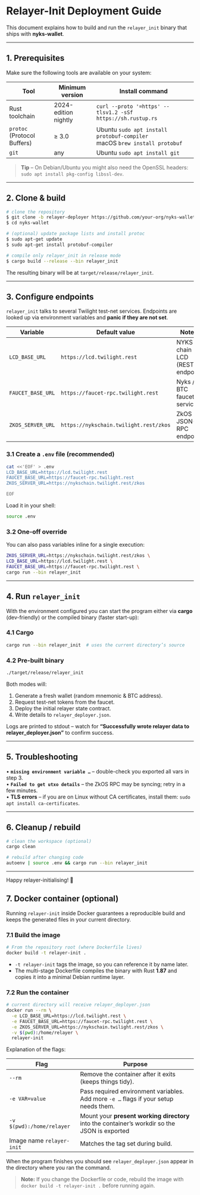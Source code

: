 # Relayer-Init Deployment Guide

This document explains how to build and run the `relayer_init` binary that ships with **nyks-wallet**.

---

## 1. Prerequisites

Make sure the following tools are available on your system:

| Tool                        | Minimum version      | Install command                                                               |
| --------------------------- | -------------------- | ----------------------------------------------------------------------------- |
| Rust toolchain              | 2024-edition nightly | `curl --proto '=https' --tlsv1.2 -sSf https://sh.rustup.rs`                   |
| `protoc` (Protocol Buffers) | ≥ 3.0                | Ubuntu `sudo apt install protobuf-compiler`<br/>macOS `brew install protobuf` |
| `git`                       | any                  | Ubuntu `sudo apt install git`                                                 |

> **Tip** – On Debian/Ubuntu you might also need the OpenSSL headers: `sudo apt install pkg-config libssl-dev`.

---

## 2. Clone & build

```bash
# clone the repository
$ git clone -b relayer-deployer https://github.com/your-org/nyks-wallet.git
$ cd nyks-wallet

# (optional) update package lists and install protoc
$ sudo apt-get update
$ sudo apt-get install protobuf-compiler

# compile only relayer_init in release mode
$ cargo build --release --bin relayer_init
```

The resulting binary will be at `target/release/relayer_init`.

---

## 3. Configure endpoints

`relayer_init` talks to several Twilight test-net services. Endpoints are looked up via environment variables and **panic if they are not set**.

| Variable          | Default value                          | Notes                          |
| ----------------- | -------------------------------------- | ------------------------------ |
| `LCD_BASE_URL`    | `https://lcd.twilight.rest`            | NYKS chain LCD (REST) endpoint |
| `FAUCET_BASE_URL` | `https://faucet-rpc.twilight.rest`     | Nyks / BTC faucet services     |
| `ZKOS_SERVER_URL` | `https://nykschain.twilight.rest/zkos` | ZkOS JSON-RPC endpoint         |

### 3.1 Create a `.env` file (recommended)

```bash
cat <<'EOF' > .env
LCD_BASE_URL=https://lcd.twilight.rest
FAUCET_BASE_URL=https://faucet-rpc.twilight.rest
ZKOS_SERVER_URL=https://nykschain.twilight.rest/zkos

EOF
```

Load it in your shell:

```bash
source .env
```

### 3.2 One-off override

You can also pass variables inline for a single execution:

```bash
ZKOS_SERVER_URL=https://nykschain.twilight.rest/zkos \
LCD_BASE_URL=https://lcd.twilight.rest \
FAUCET_BASE_URL=https://faucet-rpc.twilight.rest \
cargo run --bin relayer_init
```

---

## 4. Run `relayer_init`

With the environment configured you can start the program either via **cargo** (dev-friendly) or the compiled binary (faster start-up):

### 4.1 Cargo

```bash
cargo run --bin relayer_init  # uses the current directory’s source
```

### 4.2 Pre-built binary

```bash
./target/release/relayer_init
```

Both modes will:

1. Generate a fresh wallet (random mnemonic & BTC address).
2. Request test-net tokens from the faucet.
3. Deploy the initial relayer state contract.
4. Write details to `relayer_deployer.json`.

Logs are printed to stdout – watch for **“Successfully wrote relayer data to relayer_deployer.json”** to confirm success.

---

## 5. Troubleshooting

• **`missing environment variable …`** – double-check you exported all vars in step 3.  
• **`Failed to get utxo details`** – the ZkOS RPC may be syncing; retry in a few minutes.  
• **TLS errors** – if you are on Linux without CA certificates, install them: `sudo apt install ca-certificates`.

---

## 6. Cleanup / rebuild

```bash
# clean the workspace (optional)
cargo clean

# rebuild after changing code
autoenv | source .env && cargo run --bin relayer_init
```

---

Happy relayer-initialising! 🎉

## 7. Docker container (optional)

Running `relayer-init` inside Docker guarantees a reproducible build and keeps the generated files in your current directory.

### 7.1 Build the image

```bash
# From the repository root (where Dockerfile lives)
docker build -t relayer-init .
```

- `-t relayer-init` tags the image, so you can reference it by name later.
- The multi-stage Dockerfile compiles the binary with Rust **1.87** and copies it into a minimal Debian runtime layer.

### 7.2 Run the container

```bash
# current directory will receive relayer_deployer.json
docker run --rm \
  -e LCD_BASE_URL=https://lcd.twilight.rest \
  -e FAUCET_BASE_URL=https://faucet-rpc.twilight.rest \
  -e ZKOS_SERVER_URL=https://nykschain.twilight.rest/zkos \
  -v $(pwd):/home/relayer \
  relayer-init
```

Explanation of the flags:

| Flag                      | Purpose                                                                                       |
| ------------------------- | --------------------------------------------------------------------------------------------- |
| `--rm`                    | Remove the container after it exits (keeps things tidy).                                      |
| `-e VAR=value`            | Pass required environment variables. Add more `-e …` flags if your setup needs them.          |
| `-v $(pwd):/home/relayer` | Mount your **present working directory** into the container’s workdir so the JSON is exported |
| Image name `relayer-init` | Matches the tag set during build.                                                             |

When the program finishes you should see `relayer_deployer.json` appear in the directory where you ran the command.

> **Note:** If you change the Dockerfile or code, rebuild the image with `docker build -t relayer-init .` before running again.
